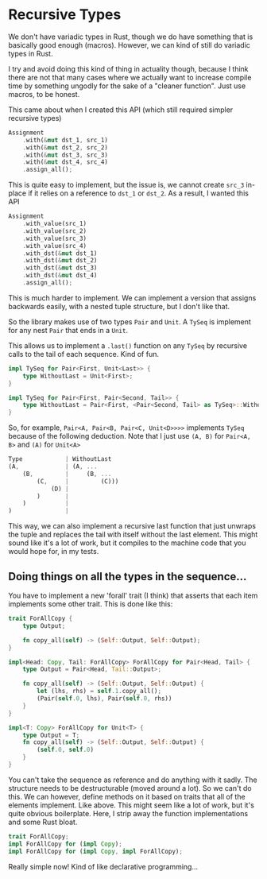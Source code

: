 # Recursive Types

We don't have variadic types in Rust, though we do have something that is basically good enough 
(macros). However, we can kind of still do variadic types in Rust.

I try and avoid doing this kind of thing in actuality though, because I think there are not that 
many cases where we actually want to increase compile time by something ungodly for the sake of 
a "cleaner function". Just use macros, to be honest.

This came about when I created this API (which still required simpler recursive types)

```rust
Assignment
    .with(&mut dst_1, src_1)
    .with(&mut dst_2, src_2)
    .with(&mut dst_3, src_3)
    .with(&mut dst_4, src_4)
    .assign_all();
```

This is quite easy to implement, but the issue is, we cannot create `src_3` in-place if it relies on
a reference to `dst_1` or `dst_2`. As a result, I wanted this API

```rust
Assignment
    .with_value(src_1)
    .with_value(src_2)
    .with_value(src_3)
    .with_value(src_4)
    .with_dst(&mut dst_1)
    .with_dst(&mut dst_2)
    .with_dst(&mut dst_3)
    .with_dst(&mut dst_4)
    .assign_all();
```

This is much harder to implement. We can implement a version that assigns backwards easily, with a
nested tuple structure, but I don't like that.

So the library makes use of two types `Pair` and `Unit`. A `TySeq` is implement for any nest `Pair`
that ends in a `Unit`.

This allows us to implement a `.last()` function on any `TySeq` by recursive calls to the tail of 
each sequence. Kind of fun.

```rust
impl TySeq for Pair<First, Unit<Last>> {
    type WithoutLast = Unit<First>;
}

impl TySeq for Pair<First, Pair<Second, Tail>> {
    type WithoutLast = Pair<First, <Pair<Second, Tail> as TySeq>::WithoutLast>;
}
```

So, for example, `Pair<A, Pair<B, Pair<C, Unit<D>>>>` implements `TySeq` because of the following 
deduction. Note that I just use `(A, B)` for `Pair<A, B>` and `(A)` for `Unit<A>`

```rust
Type            | WithoutLast
(A,             | (A, ...     
    (B,         |     (B, ...
        (C,     |         (C)))   
            (D) | 
        )       |
    )           |
)               |
```

This way, we can also implement a recursive last function that just unwraps the tuple and replaces
the tail with itself without the last element. This might sound like it's a lot of work, but it 
compiles to the machine code that you would hope for, in my tests.

## Doing things on all the types in the sequence...

You have to implement a new 'forall' trait (I think) that asserts that each item implements some
other trait. This is done like this:

```rust
trait ForAllCopy {
    type Output;

    fn copy_all(self) -> (Self::Output, Self::Output);
}

impl<Head: Copy, Tail: ForAllCopy> ForAllCopy for Pair<Head, Tail> {
    type Output = Pair<Head, Tail::Output>;

    fn copy_all(self) -> (Self::Output, Self::Output) {
        let (lhs, rhs) = self.1.copy_all();
        (Pair(self.0, lhs), Pair(self.0, rhs))
    }
}

impl<T: Copy> ForAllCopy for Unit<T> {
    type Output = T;
    fn copy_all(self) -> (Self::Output, Self::Output) {
        (self.0, self.0)
    }
}
```

You can't take the sequence as reference and do anything with it sadly. The structure needs to
be destructurable (moved around a lot). So we can't do this. We can however, define methods on 
it based on traits that all of the elements implement. Like above. This might seem like a lot of 
work, but it's quite obvious boilerplate. Here, I strip away the function implementations and
some Rust bloat.

```rs
trait ForAllCopy;
impl ForAllCopy for (impl Copy);
impl ForAllCopy for (impl Copy, impl ForAllCopy);
```

Really simple now! Kind of like declarative programming...
